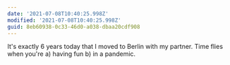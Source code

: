 ```yaml
---
date: '2021-07-08T10:40:25.998Z'
modified: '2021-07-08T10:40:25.998Z'
guid: 8eb60938-0c33-46d0-a038-dbaa20cdf908
---
```

It's exactly 6 years today that I moved to Berlin with my partner. Time flies when you're a) having fun b) in a pandemic. 
